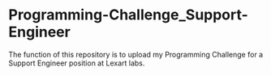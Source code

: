 # Programming-Challenge_Support-Engineer
The function of this repository is to upload my Programming  Challenge for a Support Engineer position at Lexart labs.
